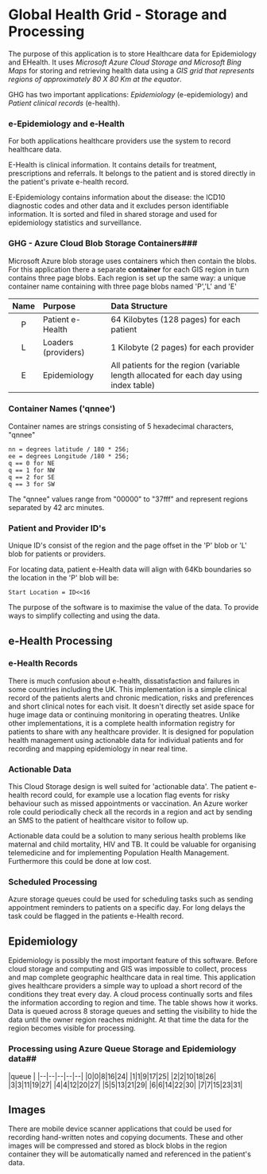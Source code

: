 # Global Health Grid - Storage and Processing #

The  purpose of this application is to store Healthcare data for Epidemiology and EHealth. It uses *Microsoft Azure Cloud Storage and Microsoft Bing Maps* for storing and retrieving health data using a *GIS grid that represents regions of approximately 80 X 80 Km at the equator*.

GHG has two important applications: *Epidemiology* (e-epidemiology) and *Patient clinical records* (e-health).

### e-Epidemiology and e-Health ###
 
For both applications healthcare providers use the system to record healthcare data.

E-Health is clinical information. It contains details for treatment, prescriptions and referrals. It belongs to the patient and is stored directly in the patient's private e-health record.

E-Epidemiology contains information about the disease: the ICD10 diagnostic codes and other data and it excludes person identifiable information. It is sorted and filed in shared storage and used for epidemiology statistics and surveillance.

   
### GHG - Azure Cloud Blob Storage Containers###

Microsoft Azure blob storage uses containers which then contain the blobs. For this application there a separate **container** for each GIS region in turn contains three page blobs. Each region is set up the same way: a unique container name containing with three page blobs named 'P','L' and 'E'

Name|Purpose|Data Structure
:--:|:------------------------------|:------------------------|
P | Patient e-Health|64 Kilobytes (128 pages) for each patient
L | Loaders (providers)| 1 Kilobyte (2 pages) for each provider
E | Epidemiology|All patients for the region (variable length allocated for each day using index table)


### Container Names ('qnnee') ### 

Container names are strings consisting of 5 hexadecimal characters, "qnnee"

    nn = degrees latitude / 180 * 256;
    ee = degrees Longitude /180 * 256;
    q == 0 for NE
    q == 1 for NW
    q == 2 for SE
    q == 3 for SW

The "qnnee" values range from "00000" to "37fff" and represent regions separated by 42 arc minutes.

### Patient and Provider ID's ##

Unique ID's consist of the region and the page offset in the 'P' blob or 'L' blob for patients or providers.

For locating data, patient e-Health data will align with 64Kb boundaries so the location in the 'P' blob will be: 


    Start Location = ID<<16



The purpose of the software is to maximise the value of the data. To provide ways to simplify collecting and using the data.

## e-Health Processing ## 
 
### e-Health Records ##
There is much confusion about e-health, dissatisfaction and failures in some countries including the UK. This implementation is a simple clinical record of the patients alerts and chronic medication, risks and preferences and short clinical notes for each visit. It doesn't directly set aside space for huge image data or continuing monitoring in operating theatres. Unlike other implementations, it is a complete health information registry for patients to share with any healthcare provider. It is designed for population health management using actionable data for individual patients and for recording and mapping epidemiology in near real time.

### Actionable Data ##
This Cloud Storage design is well suited for 'actionable data'. The patient e-health record could, for example use a location flag events for risky behaviour such as missed appointments or vaccination. An Azure worker role could periodically check all the records in a region and act by sending an SMS to the patient of healthcare visitor to follow up.

Actionable data could be a solution to many serious health problems like maternal and child mortality, HIV and TB. It could be valuable for organising telemedicine and for implementing Population Health Management. Furthermore this could be done at low cost.

### Scheduled Processing ## 
Azure storage queues could be used for scheduling tasks such as sending appointment reminders to patients on a specific day. For long delays the task could be flagged in the patients e-Health record.

## Epidemiology ## 
Epidemiology is possibly the most important feature of this software. Before cloud storage and computing and GIS was impossible to collect, process and map complete geographic healthcare data in real time.
This application gives healthcare providers a simple way to upload a short record of the conditions they treat every day. A cloud process continually sorts and files the information according to region and time.
The table shows how it works. Data is queued across 8 storage queues and setting the visibility to hide the data until the owner region reaches midnight. At that time the data for the region becomes visible for processing.  

### Processing using Azure Queue Storage and Epidemiology data##

|queue |
|--|--|--|--|--|
|0|0|8|16|24|
|1|1|9|17|25|
|2|2|10|18|26|
|3|3|11|19|27|
|4|4|12|20|27|
|5|5|13|21|29|
|6|6|14|22|30|
|7|7|15|23|31|

## Images ##

There are mobile device scanner applications that could be used for recording hand-written notes and copying documents. These and other images will be compressed and stored as block blobs in the region container they will be automatically named and referenced in the patient's data.